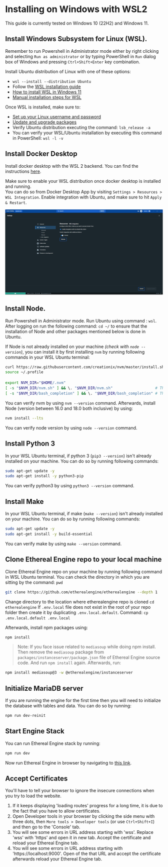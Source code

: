 # Installing on Windows with WSL2

This guide is currently tested on Windows 10 (22H2) and Windows 11.

## Install Windows Subsystem for Linux (WSL). 
Remember to run Powershell in Administrator mode either by right clicking and selecting `Run as administrator` or by typing PowerShell in `Run` dialog box of Windows and pressing `Ctrl+Shift+Enter` key combination.

Install Ubuntu distribution of Linux with one of these options:
- `wsl --install --distribution Ubuntu`
- Follow the [WSL installation guide](https://learn.microsoft.com/en-us/windows/wsl/install)
- [How to install WSL in Windows 11](https://pureinfotech.com/install-wsl-windows-11/)
- [Manual installation steps for WSL](https://learn.microsoft.com/en-us/windows/wsl/install-manual)

Once WSL is installed, make sure to:
- [Set up your Linux username and password](https://learn.microsoft.com/en-us/windows/wsl/setup/environment#set-up-your-linux-username-and-password)
- [Update and upgrade packages](https://learn.microsoft.com/en-us/windows/wsl/setup/environment#update-and-upgrade-packages)
- Verify Ubuntu distribution executing the command: `lsb_release -a`
- You can verify your WSL/Ubuntu installation by executing this command in PowerShell: `wsl -l -v`

## Install Docker Desktop
Install docker desktop with the WSL 2 backend.
You can find the instructions [here](https://docs.docker.com/desktop/install/windows-install/).

Make sure to enable your WSL distribution once docker desktop is installed and running.  
You can do so from Docker Desktop App by visiting `Settings > Resources > WSL Integration`.
Enable integration with Ubuntu, and make sure to hit `Apply & Restart`.

![Docker Desktop WSL Distro](../03_devopsDeployment/images/docker-desktop-wsl-distro.jpg)

## Install Node.
Run Powershell in Administrator mode. Run Ubuntu using command : `wsl`. After logging on run the following command: `cd ~/` to ensure that the installation of Node and other packages mentioned below is done in Ubuntu.

If Node is not already installed on your machine _(check with `node --version`)_, you can install it by first installing `nvm` by running following commands in your WSL Ubuntu terminal:
```bash
curl https://raw.githubusercontent.com/creationix/nvm/master/install.sh | bash
source ~/.profile

export NVM_DIR="$HOME/.nvm"
[ -s "$NVM_DIR/nvm.sh" ] && \. "$NVM_DIR/nvm.sh"                   # This loads nvm
[ -s "$NVM_DIR/bash_completion" ] && \. "$NVM_DIR/bash_completion" # This loads nvm bash_completion
```

You can verify nvm by using `nvm --version` command. Afterwards, install Node (version between 16.0 and 18.0 both inclusive) by using:

```bash
nvm install --lts
```

You can verify node version by using `node --version` command.

## Install Python 3

In your WSL Ubuntu terminal, if python 3 (`pip3 --version`) isn't already installed on your machine. You can do so by running following commands:

```bash
sudo apt-get update -y
sudo apt-get install -y python3-pip
```

You can verify python3 by using `python3 --version` command.

## Install Make

In your WSL Ubuntu terminal, if make (`make --version`) isn't already installed on your machine. You can do so by running following commands:

```bash
sudo apt-get update -y
sudo apt-get install -y build-essential
```

You can verify make by using `make --version` command.

## Clone Ethereal Engine repo to your local machine

Clone Ethereal Engine repo on your machine by running following command in WSL Ubuntu terminal. You can check the directory in which you are sitting by the command: `pwd`

```bash
git clone https://github.com/etherealengine/etherealengine --depth 1
```
Change directory to the location where etherealengine repo is cloned `cd etherealengine`
If `.env.local` file does not exist in the root of your repo folder then create it by duplicating `.env.local.default`. Command: `cp .env.local.default .env.local`

Afterwards, install npm packages using:

```bash
npm install
```

> Note: If you face issue related to `mediasoup` while doing npm install. Then remove the `mediasoup` package from `packages/instanceserver/package.json` file of Ethereal Engine source code. And run `npm install` again. Afterwards, run:

```bash
npm install mediasoup@3 -w @etherealengine/instanceserver
```

## Initialize MariaDB server

If you are running the engine for the first time then you will need to initialize the database with tables and data. You can do so by running:

```bash
npm run dev-reinit
```

## Start Engine Stack

You can run Ethereal Engine stack by running:

```bash
npm run dev
```
Now run Ethereal Engine in browser by navigating to [this link](https://127.0.0.1:3000/location/default).   

## Accept Certificates

You'll have to tell your browser to ignore the insecure connections when you try to load the website.

 1. If it keeps displaying 'loading routes' progress for a long time, it is due to the fact that you have to allow certificates.
 2. Open Developer tools in your browser by clicking the side menu with three dots, then `More tools > Developer tools` (or use `Ctrl+Shift+I`) and then go to the 'Console' tab.
 3. You will see some errors in URL address starting with 'wss'. Replace 'wss' with 'https' and open it in new tab. Accept the certificate and reload your Ethereal Engine tab.
 4. You will see some errors in URL address starting with 'https://localhost:9000'. Open of the that URL and accept the certificate afterwards reload your Ethereal Engine tab.
